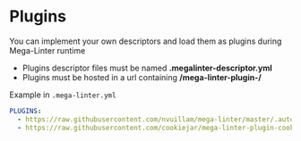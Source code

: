 <!-- markdownlint-disable MD013 -->
<!-- Generated by .automation/build.py, please do not update manually -->
<!-- plugins-section-start -->

# Plugins

You can implement your own descriptors and load them as plugins during Mega-Linter runtime

- Plugins descriptor files must be named **.megalinter-descriptor.yml**
- Plugins must be hosted in a url containing **/mega-linter-plugin-/**

Example in `.mega-linter.yml`

```yaml
PLUGINS:
  - https://raw.githubusercontent.com/nvuillam/mega-linter/master/.automation/test/mega-linter-plugin-test/test.megalinter-descriptor.yml
  - https://raw.githubusercontent.com/cookiejar/mega-linter-plugin-cookietemple/master/cookietemple.megalinter-descriptor.yml
```


<!-- plugins-section-end -->
